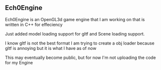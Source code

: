 <h2>Ech0Engine</h2>
Ech0Engine is an OpenGL3d game engine that I am working on that is written in C++ for effeciency

Just added model loading support for gltf
and Scene loading support.

I know gltf is not the best format I am trying to create a obj loader because gltf is annoying but it is what I have as of now

This may eventually become public, but for now I'm not uploading the code for my Engine
